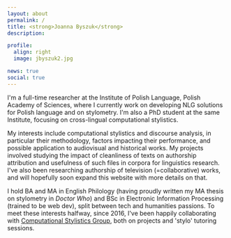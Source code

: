 ```yaml
---
layout: about
permalink: /
title: <strong>Joanna Byszuk</strong>
description: 

profile:
  align: right
  image: jbyszuk2.jpg

news: true
social: true
---
```


I'm a full-time researcher at the Institute of Polish Language, Polish Academy of Sciences, where I currently work on developing NLG solutions for Polish language and on stylometry. I'm also a PhD student at the same Institute, focusing on cross-lingual computational stylistics. 

My interests include computational stylistics and discourse analysis, in particular their methodology, factors impacting their performance, and possible application to audiovisual and historical works. My projects involved studying the impact of cleanliness of texts on authorship attribution and usefulness of such files in corpora for linguistics research. I've also been researching authorship of television (=collaborative) works, and will hopefully soon expand this website with more details on that.

I hold BA and MA in English Philology (having proudly written my MA thesis on stylometry in *Doctor Who*) and BSc in Electronic Information Processing (trained to be web dev), split between tech and humanities passions. To meet these interests halfway, since 2016, I've been happily collaborating with [Computational Stylistics Group](https://sites.google.com/site/computationalstylistics/home), both on projects and 'stylo' tutoring sessions.


